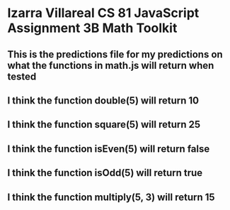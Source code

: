 # Izarra Villareal CS 81 JavaScript Assignment 3B Math Toolkit

## This is the predictions file for my predictions on what the functions in math.js will return when tested

## I think the function double(5) will return 10

## I think the function square(5) will return 25

## I think the function isEven(5) will return false

## I think the function isOdd(5) will return true

## I think the function multiply(5, 3) will return 15
